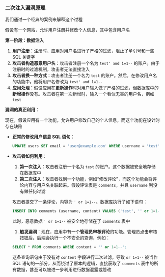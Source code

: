 ### 二次注入漏洞原理

我们通过一个经典的案例来解释这个过程

假设有一个网站，允许用户注册并修改个人信息，其中包含用户名

**第一阶段：数据注入**

1. **用户注册**：注册时，应用对用户名进行了严格的过滤，阻止了单引号和一些 SQL 关键字
2. **攻击者构造恶意用户名**：攻击者注册一个名为 `test' and 1=1--` 的账户。由于注册时的过滤机制，攻击者无法直接注入
3. **攻击者换一种方式**：攻击者注册一个名为 `test` 的账户。然后，在修改用户名的功能中，他将用户名修改为 `test' and 1=1--`
4. **应用处理**：假设应用在**更新操作**时对用户输入做了严格的过滤，但数据库中的**新增操作**没有。攻击者在第一次新增时，输入一个看似无害的用户名，例如 `test`

**漏洞的真正利用**：

现在，假设应用有一个功能，允许用户修改自己的个人信息，而这个功能在设计时存在缺陷

- **正常的修改用户信息 SQL 语句**：

  ```sql
  UPDATE users SET email = 'user@example.com' WHERE username = 'test';
  ```
  
- **攻击者如何利用**：

  1. **第一次注入**：攻击者注册一个名为 `test` 的账户。这个数据被安全地存储在数据库中
  2. **第二次注入**：攻击者找到一个功能，例如“修改评论”，而这个功能会将评论内容与用户名关联起来。假设评论表是 `comments`，并且 `username` 列没有做任何过滤

  攻击者提交了一条评论，内容为 `' or 1=1--`。数据库执行了如下语句：

  ```sql
  INSERT INTO comments (username, content) VALUES ('test', '' or 1=1--');
  ```
  
  此时，恶意数据 `' or 1=1--` 被安全地存储在了 `comments` 表中

  1. **触发漏洞**：现在，应用中有一个**管理员审核评论**的功能。管理员点击审核按钮后，后端会执行一个不安全的查询，例如：

  ```sql
  SELECT * FROM comments WHERE content = '' or 1=1--';
  ```

  这条查询语句由于没有对 `content` 字段进行二次过滤，导致 `or 1=1--` 被当作 SQL 语句的一部分，从而绕过了原本的逻辑，直接获取了 `comments` 表中的所有数据，甚至可以被进一步利用进行数据泄露或篡改